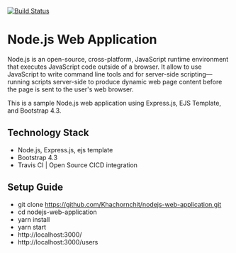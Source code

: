 [![Build Status](https://travis-ci.org/Khachornchit/Node.js-Web-Application.svg?branch=master)](https://travis-ci.org/Khachornchit/Node.js-Web-Application)

# Node.js Web Application
Node.js is an open-source, cross-platform, JavaScript runtime environment that executes JavaScript code outside of a browser. It allow to use JavaScript to write command line tools and for server-side scripting—running scripts server-side to produce dynamic web page content before the page is sent to the user's web browser.

This is a sample Node.js web application using Express.js, EJS Template, and Bootstrap 4.3.

## Technology Stack
* Node.js, Express.js, ejs template
* Bootstrap 4.3
* Travis CI | Open Source CICD integration

## Setup Guide
* git clone https://github.com/Khachornchit/nodejs-web-application.git
* cd nodejs-web-application
* yarn install
* yarn start
* http://localhost:3000/
* http://localhost:3000/users